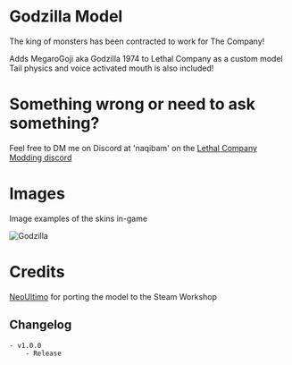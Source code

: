 # Godzilla Model
The king of monsters has been contracted to work for The Company!

Adds MegaroGoji aka Godzilla 1974 to Lethal Company as a custom model
Tail physics and voice activated mouth is also included!

# Something wrong or need to ask something?
Feel free to DM me on Discord at 'naqibam' on the [Lethal Company Modding discord](https://discord.gg/lcmod)

# Images
Image examples of the skins in-game

![Godzilla](https://i.imgur.com/ApWo5Sv.jpg "Godzilla")


# Credits

[NeoUltimo](https://steamcommunity.com/sharedfiles/filedetails/?id=1343093838&searchtext=godzilla) for porting the model to the Steam Workshop

## Changelog
	- v1.0.0
		- Release